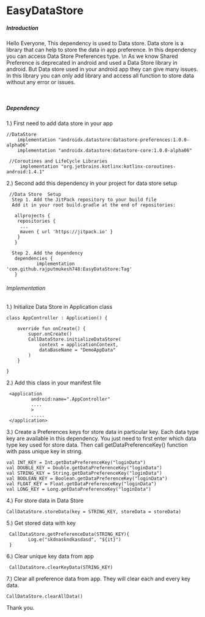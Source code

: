 # EasyDataStore

<h5><b>Introduction</b></h5>
<p>
Hello Everyone, 
This dependency is used to Data store. Data store is a library that can help to store the data in app preference.
In this dependency you can access Data Store Preferences type. \n
As we know Shared Preference is deprecated in android and used a Data Store library in android.
But Data store used in your android app they can give many issues. In this library you can only add
library and access all function to store data without any error or issues. 
</p>
<br>
<h5>Dependency</h5>

 1.) First need to add data store in your app
  
    //DataStore
        implementation "androidx.datastore:datastore-preferences:1.0.0-alpha06"
        implementation "androidx.datastore:datastore-core:1.0.0-alpha06"
 
     //Coroutines and LifeCycle Libraries
         implementation "org.jetbrains.kotlinx:kotlinx-coroutines-android:1.4.1"
         
         
 2.) Second add this dependency in your project for data store setup
 
     //Data Store  Setup
      Step 1. Add the JitPack repository to your build file
      Add it in your root build.gradle at the end of repositories:

       allprojects {
        repositories {
         ...
         maven { url 'https://jitpack.io' }
        }
       }
       
      Step 2. Add the dependency
       dependencies {
               implementation 'com.github.rajputmukesh748:EasyDataStore:Tag'
       }


<h6>Implementation</h6>
 1.) Initialize Data Store in Application class 
          
    class AppController : Application() {
    
        override fun onCreate() {
            super.onCreate()
            CallDataStore.initializeDataStore(
                context = applicationContext,
                dataBaseName = "DemoAppData"
            )
        }
    
    }
    
    
 2.) Add this class in your manifest file
 
     <application
             android:name=".AppController"
             ....
             >
             .....
     </application>
     
     
 3.) Create a Preferences keys for store data in particular key.
       Each data type key are available in this dependency. 
       You just need to first enter which data type key used for store data.
       Then call getDataPreferenceKey() function with pass unique key in string.  
 
    val INT_KEY = Int.getDataPreferenceKey("loginData")
    val DOUBLE_KEY = Double.getDataPreferenceKey("loginData")
    val STRING_KEY = String.getDataPreferenceKey("loginData")
    val BOOLEAN_KEY = Boolean.getDataPreferenceKey("loginData")
    val FLOAT_KEY = Float.getDataPreferenceKey("loginData")
    val LONG_KEY = Long.getDataPreferenceKey("loginData")
    
    
 4.) For store data in Data Store
 
    CallDataStore.storeData(key = STRING_KEY, storeData = storeData)
    
    
 5.) Get stored data with key
 
     CallDataStore.getPreferenceData(STRING_KEY){
            Log.e("skdnaskndkasdasd", "${it}")
     }
     
     
 6.) Clear unique key data from app
 
     CallDataStore.clearKeyData(STRING_KEY)
    
     
 7.) Clear all preference data from app. They will clear each and every key data.
 
    CallDataStore.clearAllData()
    
    
 Thank you.

